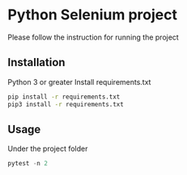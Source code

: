 # Python Selenium project

Please follow the instruction for running the project

## Installation

Python 3 or greater
Install requirements.txt

```bash
pip install -r requirements.txt
pip3 install -r requirements.txt
```

## Usage

Under the project folder

```python
pytest -n 2
```
